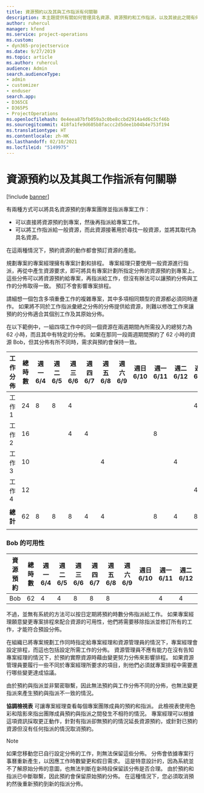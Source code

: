 ```yaml
---
title: 資源預約以及其與工作指派有何關聯
description: 本主題提供有關如何管理具名資源、資源預約和工作指派，以及其彼此之間有何關聯的資訊。
author: ruhercul
manager: kfend
ms.service: project-operations
ms.custom:
- dyn365-projectservice
ms.date: 9/27/2019
ms.topic: article
ms.author: ruhercul
audience: Admin
search.audienceType:
- admin
- customizer
- enduser
search.app:
- D365CE
- D365PS
- ProjectOperations
ms.openlocfilehash: 0e4eea87bfb059a3c0be8ccbd2914a4d6c3cf46b
ms.sourcegitcommit: 418fa1fe9d605b8faccc2d5dee1b04b4e753f194
ms.translationtype: HT
ms.contentlocale: zh-HK
ms.lasthandoff: 02/10/2021
ms.locfileid: "5149975"
---
```

# <a name="resource-bookings-and-how-they-relate-to-task-assignments"></a>資源預約以及其與工作指派有何關聯

[!include [banner](../includes/psa-now-project-operations.md)]

有兩種方式可以將具名資源預約到專案團隊並指派專案工作：

- 可以直接將資源預約到專案，然後再指派給專案工作。
- 可以將工作指派給一般資源，而此資源接著用於尋找一般資源，並將其取代為具名資源。 

在這兩種情況下，預約資源的動作都會預訂資源的產能。

規劃專案的專案經理擁有專案計劃和排程。 專案經理只要使用一般資源進行指派，再從中產生資源要求，即可將具有專案計劃所指定分佈的資源預約到專案上。 這些分佈可以將資源預約給專案，再指派給工作，但沒有辦法可以讓預約分佈與工作的分佈取得一致。 預訂不會影響專案排程。

請細想一個包含多項重疊工作的複雜專案，其中多項相同類型的資源都必須同時運作。 如果將不同於工作指派彙總之分佈的分佈提供給資源，則難以修改工作來讓預約的分佈適合其個別工作及其原始分佈。

在以下範例中，一組四項工作中的同一個資源在兩週期間內所需投入的總努力為 62 小時，而且其中有特定的分佈。 如果在那同一段兩週期間預約了 62 小時的資源 Bob，但其分佈有所不同時，需求與預約會保持一致。

| **工作分佈**    | **總時數** | 週一 6/4 | 週二 6/5 | 週三 6/6 | 週四 6/7 | 週五 6/8 | 週六 6/9 | 週日 6/10 | 週一 6/11 | 週二 6/12 | 週三 6/13 | 週四 6/14 | 週五 6/15 |
|----------------------|-----------------|--------|--------|--------|--------|--------|--------|---------|---------|---------|---------|---------|---------|
| 工作 1               | 24              | 8      | 8      | 4      |        |        |        |         |         |         | 4       |         |         |
| 工作 2               | 16              |        |        | 4      | 4      |        |        |         | 8       |         |         |         |         |
| 工作 3               | 10              |        |        |        |        | 4      |        |         |         | 4       |         | 2       |         |
| 工作 4               | 12              |        |        |        |        |        |        |         |         |         | 4       |         | 8       |
|                      |                 |        |        |        |        |        |        |         |         |         |         |         |         |
| **總計**           | 62              | 8      | 8      | 8      | 4      | 4      |        |         | 8       | 4       | 8       | 2       | 8       |
|                      |                 |        |        |        |        |        |        |         |         |         |         |

### <a name="bobs-availability"></a>Bob 的可用性
| **資源預約** | **總時數** | 週一 6/4 | 週二 6/5 | 週三 6/6 | 週四 6/7 | 週五 6/8 | 週六 6/9 | 週日 6/10 | 週一 6/11 | 週二 6/12 | 週三 6/13 | 週四 6/14 | 週五 6/15 |
|------------------------|-----------------|--------|--------|--------|--------|--------|--------|---------|---------|---------|---------|---------|---------|
| Bob                    | 62              | 4      | 4      | 8      | 8      | 8      |        |         | 4       | 4       | 8       | 8       | 6       |

不過，並無有系統的方法可以按日定期將預約時數分佈指派給工作。 如果專案經理願意變更專案排程來配合資源的可用性，他們將需要移除指派並修訂所有的工作，才能符合預設分佈。

在組織已將專案規劃工作同時指定給專案經理和資源管理員的情況下，專案經理會設定排程，而這也包括設定所需工作的分佈。 資源管理員不應有能力在沒有告知專案經理的情況下，於預約實際資源時藉由變更努力分佈來影響排程。 如果資源管理員要履行一些不同於專案經理所要求的項目，則他們必須就專案排程中需要進行哪些變更達成協議。

由於預約與指派並非緊密聯繫，因此無法預約與工作分佈不同的分佈，也無法變更指派來產生預約與指派不一致的情況。

**協調檢視表** 可讓專案經理查看每個專案團隊成員的預約和指派。 此檢視表使用色彩和陰影來指出團隊成員預約與指派之間發生不相符的情況。 專案經理可以根據這項資訊採取更正動作，針對有指派卻無預約的情況延長資源預約，或針對已預約資源但沒有任何指派的情況取消預約。

> [!NOTE]
> 如果您移動您已自行設定分佈的工作，則無法保留這些分佈。 分佈會依據專案行事曆重新產生，以因應工作時數變更和假日需求。 這是特意設計的，因為系統並不了解原始分佈的意圖，也無法判斷在新時段保留該分佈是否合理。 由於預約和指派已中斷聯繫，因此預約會保留原始預約分佈。 在這種情況下，您必須取消預約然後重新預約到新的指派分佈。

